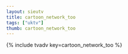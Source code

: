 ```yaml
--- 
layout: sieutv
title: cartoon_network_too
tags: ["uktv"]
thumb: cartoon_network_too
---
```

{% include tvadv key=cartoon_network_too %}
